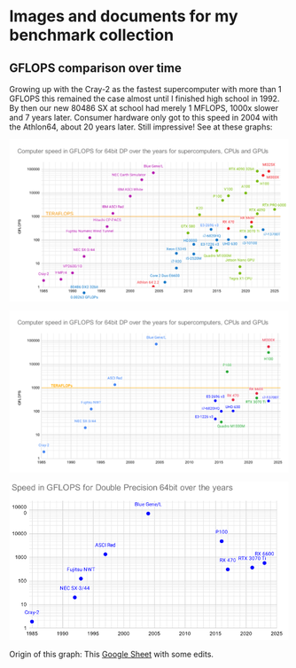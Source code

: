 # Images and documents for my benchmark collection

## GFLOPS comparison over time

Growing up with the Cray-2 as the fastest supercomputer with more than 1 GFLOPS this remained the case almost until I finished high school in 1992. By then our new 80486 SX at school had merely 1 MFLOPS, 1000x slower and 7 years later. Consumer hardware only got to this speed in 2004 with the Athlon64, about 20 years later. Still impressive! See at these graphs:

![graph 3](./GFLOPS_time.svg)

![graph 2](./GFLOPS_time2.svg)

![graph 1](./GFLOPS_time1.png)

Origin of this graph: This [Google Sheet](https://docs.google.com/spreadsheets/d/17QBJVa8wzo4B1aygXrlk0FWpG4UVwWn3Zo5LsfNnlJM/edit?usp=sharing) with some edits.
